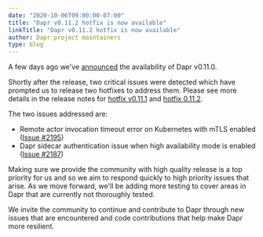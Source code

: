 ```yaml
---
date: "2020-10-06T09:00:00-07:00"
title: "Dapr v0.11.2 hotfix is now available"
linkTitle: "Dapr v0.11.2 hotfix is now available"
author: Dapr project maintainers
type: blog
---
```


A few days ago we've [announced](https://blog.dapr.io/posts/2020/10/01/dapr-v0.11.0-is-now-available/) the availability of Dapr v0.11.0.

Shortly after the release, two critical issues were detected which have prompted us to release two hotfixes to address them. Please see more details in the release notes for [hotfix v0.11.1](https://github.com/dapr/dapr/releases/tag/v0.11.1) and [hotfix 0.11.2](https://github.com/dapr/dapr/releases/tag/v0.11.2).

The two issues addressed are:

* Remote actor invocation timeout error on Kubernetes with mTLS enabled ([Issue #2195](https://github.com/dapr/dapr/issues/2195))
* Dapr sidecar authentication issue when high availability mode is enabled ([Issue #2187](https://github.com/dapr/dapr/issues/2187))

Making sure we provide the community with high quality release is a top priority for us and so we aim to respond quickly to high priority issues that arise. As we move forward, we'll be adding more testing to cover areas in Dapr that are currently not thoroughly tested.

We invite the community to continue and contribute to Dapr through new issues that are encountered and code contributions that help make Dapr more resilient.
